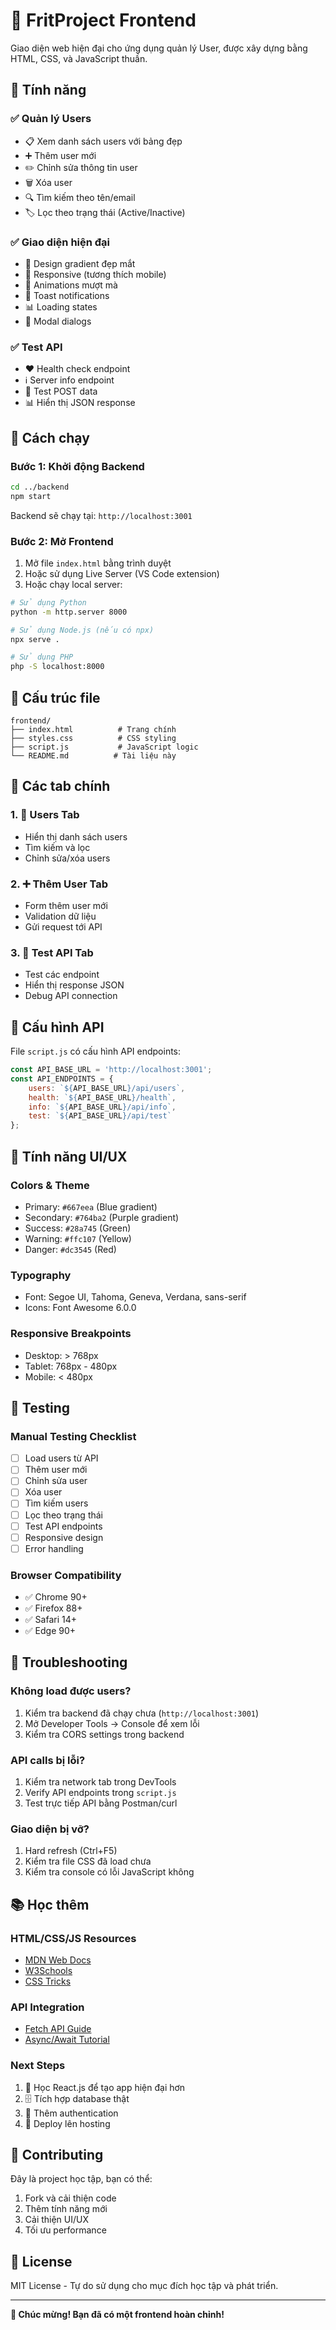 # 🎨 FritProject Frontend

Giao diện web hiện đại cho ứng dụng quản lý User, được xây dựng bằng HTML, CSS, và JavaScript thuần.

## 🌟 Tính năng

### ✅ **Quản lý Users**
- 📋 Xem danh sách users với bảng đẹp
- ➕ Thêm user mới
- ✏️ Chỉnh sửa thông tin user
- 🗑️ Xóa user
- 🔍 Tìm kiếm theo tên/email
- 🏷️ Lọc theo trạng thái (Active/Inactive)

### ✅ **Giao diện hiện đại**
- 🎨 Design gradient đẹp mắt
- 📱 Responsive (tương thích mobile)
- 🌈 Animations mượt mà
- 🔔 Toast notifications
- 📊 Loading states
- 🎯 Modal dialogs

### ✅ **Test API**
- ❤️ Health check endpoint
- ℹ️ Server info endpoint
- 🧪 Test POST data
- 📊 Hiển thị JSON response

## 🚀 Cách chạy

### **Bước 1: Khởi động Backend**
```bash
cd ../backend
npm start
```
Backend sẽ chạy tại: `http://localhost:3001`

### **Bước 2: Mở Frontend**
1. Mở file `index.html` bằng trình duyệt
2. Hoặc sử dụng Live Server (VS Code extension)
3. Hoặc chạy local server:

```bash
# Sử dụng Python
python -m http.server 8000

# Sử dụng Node.js (nếu có npx)
npx serve .

# Sử dụng PHP
php -S localhost:8000
```

## 📁 Cấu trúc file

```
frontend/
├── index.html          # Trang chính
├── styles.css          # CSS styling
├── script.js           # JavaScript logic
└── README.md          # Tài liệu này
```

## 🎯 Các tab chính

### **1. 👥 Users Tab**
- Hiển thị danh sách users
- Tìm kiếm và lọc
- Chỉnh sửa/xóa users

### **2. ➕ Thêm User Tab**
- Form thêm user mới
- Validation dữ liệu
- Gửi request tới API

### **3. 🧪 Test API Tab**
- Test các endpoint
- Hiển thị response JSON
- Debug API connection

## 🔧 Cấu hình API

File `script.js` có cấu hình API endpoints:

```javascript
const API_BASE_URL = 'http://localhost:3001';
const API_ENDPOINTS = {
    users: `${API_BASE_URL}/api/users`,
    health: `${API_BASE_URL}/health`,
    info: `${API_BASE_URL}/api/info`,
    test: `${API_BASE_URL}/api/test`
};
```

## 🎨 Tính năng UI/UX

### **Colors & Theme**
- Primary: `#667eea` (Blue gradient)
- Secondary: `#764ba2` (Purple gradient)
- Success: `#28a745` (Green)
- Warning: `#ffc107` (Yellow)
- Danger: `#dc3545` (Red)

### **Typography**
- Font: Segoe UI, Tahoma, Geneva, Verdana, sans-serif
- Icons: Font Awesome 6.0.0

### **Responsive Breakpoints**
- Desktop: > 768px
- Tablet: 768px - 480px
- Mobile: < 480px

## 🧪 Testing

### **Manual Testing Checklist**
- [ ] Load users từ API
- [ ] Thêm user mới
- [ ] Chỉnh sửa user
- [ ] Xóa user
- [ ] Tìm kiếm users
- [ ] Lọc theo trạng thái
- [ ] Test API endpoints
- [ ] Responsive design
- [ ] Error handling

### **Browser Compatibility**
- ✅ Chrome 90+
- ✅ Firefox 88+
- ✅ Safari 14+
- ✅ Edge 90+

## 🐛 Troubleshooting

### **Không load được users?**
1. Kiểm tra backend đã chạy chưa (`http://localhost:3001`)
2. Mở Developer Tools → Console để xem lỗi
3. Kiểm tra CORS settings trong backend

### **API calls bị lỗi?**
1. Kiểm tra network tab trong DevTools
2. Verify API endpoints trong `script.js`
3. Test trực tiếp API bằng Postman/curl

### **Giao diện bị vỡ?**
1. Hard refresh (Ctrl+F5)
2. Kiểm tra file CSS đã load chưa
3. Kiểm tra console có lỗi JavaScript không

## 📚 Học thêm

### **HTML/CSS/JS Resources**
- [MDN Web Docs](https://developer.mozilla.org/)
- [W3Schools](https://www.w3schools.com/)
- [CSS Tricks](https://css-tricks.com/)

### **API Integration**
- [Fetch API Guide](https://developer.mozilla.org/en-US/docs/Web/API/Fetch_API)
- [Async/Await Tutorial](https://javascript.info/async-await)

### **Next Steps**
1. 📱 Học React.js để tạo app hiện đại hơn
2. 🗄️ Tích hợp database thật
3. 🔐 Thêm authentication
4. 🚀 Deploy lên hosting

## 🤝 Contributing

Đây là project học tập, bạn có thể:
1. Fork và cải thiện code
2. Thêm tính năng mới
3. Cải thiện UI/UX
4. Tối ưu performance

## 📄 License

MIT License - Tự do sử dụng cho mục đích học tập và phát triển.

---

**🎉 Chúc mừng! Bạn đã có một frontend hoàn chỉnh!**
